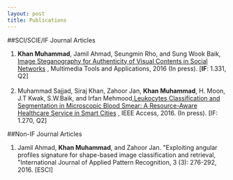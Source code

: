```yaml
---
layout: post
title: Publications
---
```



##SCI/SCIE/IF Journal Articles

<ol>
  <li>
<strong>Khan Muhammad</strong>, Jamil Ahmad, Seungmin Rho, and Sung Wook Baik, <a href="https://link.springer.com/article/10.1007/s11042-017-4420-8" target="_blank">Image Steganography for Authenticity of Visual Contents in Social Networks</a> , Multimedia Tools and Applications, 2016 (In press). [<strong>IF</strong>: 1.331, Q2] 
  </li>

<br>

  <li>
Muhammad Sajjad, Siraj Khan, Zahoor Jan, <b>Khan Muhammad</b>, H. Moon, J.T Kwak, S.W.Baik, and Irfan Mehmood,<a href="http://ieeexplore.ieee.org/document/7782368/" target="_blank">Leukocytes Classification and Segmentation in Microscopic Blood Smear: A Resource-Aware Healthcare Service in Smart Cities</a> , IEEE Access, 2016. (In press). [IF: 1.270, Q2]
  </li>


</ol>



##Non-IF Journal Articles

<ol>
<li>
	Jamil Ahmad, <strong>Khan Muhammad</strong>, and Zahoor Jan. "Exploiting angular profiles signature for shape-based image classification and retrieval, "International Journal of Applied Pattern Recognition, 3 (3): 276-292, 2016. [ESCI]

</li>	


</ol>
 
 
